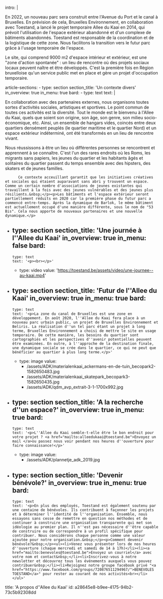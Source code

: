 intro: |
  <p>En 2022, un nouveau parc sera construit entre l'Avenue du Port et le canal à Bruxelles. En prévision de cela, Bruxelles Environnement, en collaboration avec Toestand, a lancé le projet temporaire Allee du Kaai en 2014, qui prévoit l'utilisation de l'espace extérieur abandonné et d'un complexe de bâtiments abandonnés. Toestand est responsable de la coordination et de la logistique de cette zone. Nous facilitons la transition vers le futur parc grâce à l'usage temporaire de l'espace.
  </p>
  <p>Le site, qui comprend 9000 m2 d'espace intérieur et extérieur, est une "zone d'action spontanée" : un lieu de rencontre où des projets sociaux locaux peuvent naître et être développés. C'est la première fois en Région bruxelloise qu'un service public met en place et gère un projet d'occupation temporaire.
  </p>
article-sections:
  -
    type: section
    section_title: 'Un contexte divers'
    in_overview: true
    in_menu: true
    bard:
      -
        type: text
        text: |
          <p>En collaboration avec des partenaires externes, nous organisons toutes sortes d'activités sociales, artistiques et sportives.  Le point commun de toutes ces activités est la diversité. Tout le monde est le bienvenu à l'Allee du Kaai, quels que soient son origine, son âge, son genre, son milieu socio-économique, etc. Ainsi, un ensemble de hangars vides, coincés entre deux quartiers densément peuplés (le quartier maritime et le quartier Nord) et un espace extérieur indéterminé, ont été transformés en un lieu de rencontre vivant.&nbsp;</p><p>Nous réussissons à être un lieu où différentes personnes se rencontrent et apprennent à se connaître. C'est l'un des rares endroits où les Roms, les migrants sans papiers, les jeunes du quartier et les habitants âgés et solitaires du quartier passent du temps ensemble avec des hipsters, des skaters et de jeunes familles.
          
          Ce contexte acceuillant garantit que les initiatives créatives et sociales qui étaient auparavant sans abri y trouvent un espace. Comme un certain nombre d'associations de jeunes existantes qui travaillent à la fois avec des jeunes vulnérables et des jeunes plus résilients.&nbsp;</p><p>Les bâtiments et l'espace extérieur seront partiellement réduits en 2020 car la première phase du futur parc a commencé entre-temps. Après la dynamique de Barlok, le même bâtiment est actuellement occupé d'une manière différente, sous le nom de "53 Bis". Cela nous apporte de nouveaux partenaires et une nouvelle dynamique.</p>
  -
    type: section
    section_title: 'Une journée à l''Allee du Kaai'
    in_overview: true
    in_menu: false
    bard:
      -
        type: text
        text: '<p><br></p>'
      -
        type: video
        value: 'https://toestand.be/assets/video/une-journee--au-kaai.mp4'
  -
    type: section
    section_title: 'Futur de l''Allee du Kaai'
    in_overview: true
    in_menu: true
    bard:
      -
        type: text
        text: '<p>La zone du canal de Bruxelles est une zone en développement. En août 2020, l''Allee du Kaai fera place à un nouveau parc urbain public, un projet de Bruxelles Environnement et Beliris. La réalisation d''un tel parc étant un projet à long terme, Bruxelles Environnement a choisi de mettre le site en usage temporaire. De cette manière, les besoins du quartier sont cartographiés et les perspectives d''avenir potentielles peuvent être examinées. En outre, à l''approche de la destination finale, une dynamique sociale se crée dans le quartier, ce qui ne peut que bénéficier au quartier à plus long terme.</p>'
      -
        type: image
        value:
          - /assets/ADK/materialenkaai_ackermans-en-de-tuin_becopark2-1582650483.jpg
          - /assets/ADK/materialenkaai_skatepark_becopark3-1582650435.jpg
          - /assets/ADK/qdm_avp_extrait-3-1-1700x992.jpg
  -
    type: section
    section_title: 'A la recherche d''un espace?'
    in_overview: true
    in_menu: true
    bard:
      -
        type: text
        text: '<p>L''Allee du Kaai semble-t-elle être le bon endroit pour votre projet ? <a href="mailto:alleedukaai@toestand.be">Envoyez un mail </a>ou passez nous voir pendant nos heures d''ouverture pour faire connaissance!</p>'
      -
        type: image
        value:
          - /assets/ADK/plannetje_adk_2019.jpg
  -
    type: section
    section_title: 'Devenir bénévole?'
    in_overview: true
    in_menu: true
    bard:
      -
        type: text
        text: '<p>En plus des employés, Toestand est également soutenu par une centaine de bénévoles. Ils contribuent à façonner les projets et à déterminer l''identité de l''organisation. Ensemble, nous essayons sans cesse de remettre en question nos méthodes et de continuer à construire une organisation transparente qui met son idéologie au premier plan. Il n''est pas nécessaire d''être capable de construire ou de correspondre à un profil spécifique pour contribuer. Nous considérons chaque personne comme une valeur ajoutée pour notre organisation.&nbsp;</p><p>Comment devenir bénévole?&nbsp;</p><ul><li>Venez vous présenter lors de nos heures d''ouverture (chaque mercredi et samedi de 14 à 17h)</li><li><a href="mailto:benevoles@toestand.be">Envoyez un courriel</a> avec votre nom et contact&nbsp;</li><li>Inscrivez-vous à notre newsletter et découvrez tous les événements auxquels vous pouvez contribuer&nbsp;</li><li>Rejoignez notre groupe facebook privé "<a href="https://www.facebook.com/groups/720876511294967/">BENEVOLES TOESTAND</a>" pour rester au courant de nos activités<br></li></ul>'
title: 'A propos d''Allee du Kaai'
id: a28645e8-b9ee-4175-94b2-73c5b92308dd
